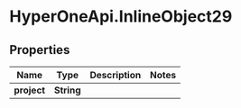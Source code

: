 # HyperOneApi.InlineObject29

## Properties
Name | Type | Description | Notes
------------ | ------------- | ------------- | -------------
**project** | **String** |  | 


